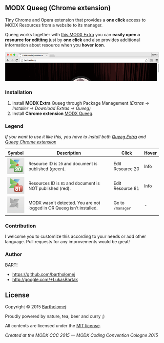 ## MODX Queeg (Chrome extension)

Tiny Chrome and Opera extension that provides a **one click** access to MODX Resources from a website to its manager.

Queeg works together with [this MODX Extra](https://github.com/baoweb/modx-queeg) you can **easily open a resource for edititng** just by **one click** and also provides additional information about resource when you **hover icon**.

![Screenshot](https://raw.githubusercontent.com/bartholomej/modx-manager-switch/master/_assets/queeg_animation.gif) 

### Installation
1. Install **MODX Extra** Queeg through Package Management *(Extras → Installer → Download Extras → Queeg)*
2. Install **Chrome extension** [MODX Queeg](https://chrome.google.com/webstore/detail/modx-manager-switch/pchmcecidlmiajanecgkibndaoabncke).

### Legend

*If you want to use it like this, you have to install both [Queeg Extra](http://modx.com/extras/package/queeg) and [Queeg Chrome extension](https://chrome.google.com/webstore/detail/modx-manager-switch/pchmcecidlmiajanecgkibndaoabncke)*

| Symbol  | Description | Click | Hover |
|------|------|------|------|
| ![MODX](https://raw.githubusercontent.com/bartholomej/modx-manager-switch/master/_assets/ic_active-published.png) | Resource ID is `20` and document is published (green).| Edit Resource 20 | Info |
| ![MODX](https://raw.githubusercontent.com/bartholomej/modx-manager-switch/master/_assets/ic_active-unpublished.png) | Resources ID is `81` and document is NOT published (red).| Edit Resource 81 | Info|
| ![MODX](https://raw.githubusercontent.com/bartholomej/modx-manager-switch/master/_assets/ic_inactive.png)| MODX wasn't detected. You are not logged in OR Queeg isn't installed. | Go to `/manager` | - |

### Contribution
I welcome you to customize this according to your needs or add other language. Pull requests for any improvements would be great!

### Author
BART!

- https://github.com/bartholomej
- http://google.com/+LukasBartak

## License

Copyright &copy; 2015 [Bartholomej](http://github.com/bartholomej)

Proudly powered by nature, tea, beer and curry ;)

All contents are licensed under the [MIT license].

[MIT license]: LICENSE

*Created at the MODX CCC 2015 — MODX Coding Convention Cologne 2015*